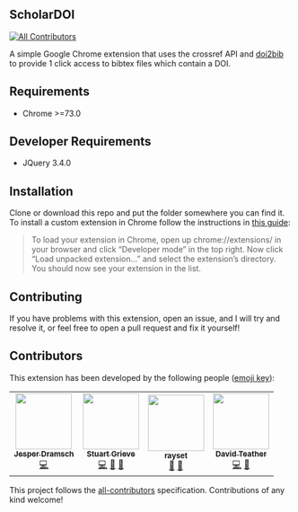 ## ScholarDOI
[![All Contributors](https://img.shields.io/badge/all_contributors-4-green.svg?style=flat-square)](#contributors)

A simple Google Chrome extension that uses the crossref API and [doi2bib](https://doi2bib.org) to provide 1 click access to bibtex files which contain a DOI.

## Requirements

- Chrome >=73.0

## Developer Requirements

- JQuery 3.4.0

## Installation

Clone or download this repo and put the folder somewhere you can find it. To install a custom extension in Chrome follow the instructions in [this guide](https://thoughtbot.com/blog/how-to-make-a-chrome-extension):

> To load your extension in Chrome, open up chrome://extensions/ in your browser and click “Developer mode” in the top right. Now click “Load unpacked extension…” and select the extension’s directory. You should now see your extension in the list.

## Contributing

If you have problems with this extension, open an issue, and I will try and resolve it, or feel free to open a pull request and fix it yourself!

## Contributors

This extension has been developed by the following people ([emoji key](https://allcontributors.org/docs/en/emoji-key)):

<!-- ALL-CONTRIBUTORS-LIST:START - Do not remove or modify this section -->
<!-- prettier-ignore-start -->
<!-- markdownlint-disable -->
<table>
  <tr>
    <td align="center"><a href="http://dramsch.net"><img src="https://avatars3.githubusercontent.com/u/2620316?v=4" width="100px;" alt=""/><br /><sub><b>Jesper Dramsch</b></sub></a><br /><a href="https://github.com/sgrieve/ScholarDOI/commits?author=JesperDramsch" title="Code">💻</a></td>
    <td align="center"><a href="http://swdg.io"><img src="https://avatars1.githubusercontent.com/u/10617231?v=4" width="100px;" alt=""/><br /><sub><b>Stuart Grieve</b></sub></a><br /><a href="https://github.com/sgrieve/ScholarDOI/commits?author=sgrieve" title="Code">💻</a> <a href="#maintenance-sgrieve" title="Maintenance">🚧</a> <a href="https://github.com/sgrieve/ScholarDOI/pulls?q=is%3Apr+reviewed-by%3Asgrieve" title="Reviewed Pull Requests">👀</a></td>
    <td align="center"><a href="https://github.com/rayset"><img src="https://avatars3.githubusercontent.com/u/9410263?v=4" width="100px;" alt=""/><br /><sub><b>rayset</b></sub></a><br /><a href="https://github.com/sgrieve/ScholarDOI/pulls?q=is%3Apr+reviewed-by%3Arayset" title="Reviewed Pull Requests">👀</a> <a href="https://github.com/sgrieve/ScholarDOI/issues?q=author%3Arayset" title="Bug reports">🐛</a></td>
    <td align="center"><a href="https://github.com/davidteather"><img src="https://avatars1.githubusercontent.com/u/34144122?v=4" width="100px;" alt=""/><br /><sub><b>David Teather</b></sub></a><br /><a href="https://github.com/sgrieve/ScholarDOI/commits?author=davidteather" title="Code">💻</a> <a href="#maintenance-davidteather" title="Maintenance">🚧</a></td>
  </tr>
</table>

<!-- markdownlint-enable -->
<!-- prettier-ignore-end -->
<!-- ALL-CONTRIBUTORS-LIST:END -->

This project follows the [all-contributors](https://github.com/all-contributors/all-contributors) specification. Contributions of any kind welcome!
